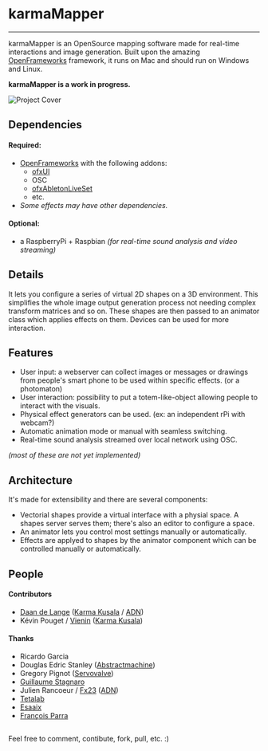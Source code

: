 # karmaMapper
________

karmaMapper is an OpenSource mapping software made for real-time interactions and image generation. Built upon the amazing [OpenFrameworks](http://www.openframeworks.cc/) framework, it runs on Mac and should run on Windows and Linux.

__karmaMapper is a work in progress.__

![Project Cover](https://raw.githubusercontent.com/Karma-Kusala/karmaMapper/master/karmaMapper.png)

## Dependencies
#### Required:  
- [OpenFrameworks](http://www.openframeworks.cc/) with the following addons:
	- [ofxUI](https://github.com/rezaali/ofxUI)
	- OSC
	- [ofxAbletonLiveSet](https://github.com/satoruhiga/ofxAbletonLiveSet)	
	- etc.
- _Some effects may have other dependencies._

#### Optional:
- a RaspberryPi + Raspbian _(for real-time sound analysis and video streaming)_

## Details
It lets you configure a series of virtual 2D shapes on a 3D environment. This simplifies the whole image output generation process not needing complex transform matrices and so on. These shapes are then passed to an animator class which applies effects on them. Devices can be used for more interaction.

## Features
- User input: a webserver can collect images or messages or drawings from people's smart phone to be used within specific effects. (or a photomaton)
- User interaction: possibility to put a totem-like-object allowing people to interact with the visuals.
- Physical effect generators can be used. (ex: an independent rPi with webcam?)
- Automatic animation mode or manual with seamless switching.
- Real-time sound analysis streamed over local network using OSC.

_(most of these are not yet implemented)_

## Architecture
It's made for extensibility and there are several components:

- Vectorial shapes provide a virtual interface with a physial space. A shapes server serves them; there's also an editor to configure a space.
- An animator lets you control most settings manually or automatically.
- Effects are applyed to shapes by the animator component which can be controlled manually or automatically.


## People
#### Contributors
- [Daan de Lange](http://daandelange.com/) ([Karma Kusala](http://karma-kusala.com/) / [ADN](http://artdistorsionsnumeriques.com/))
- Kévin Pouget / [Vienin](https://soundcloud.com/vienin) ([Karma Kusala](http://karma-kusala.com/))  

#### Thanks
 - Ricardo Garcia
 - Douglas Edric Stanley ([Abstractmachine](http://www.abstractmachine.net/))
 - Gregory Pignot ([Servovalve](http://www.servovalve.org/))
 - [Guillaume Stagnaro](http://stagnaro.net/)
 - Julien Rancoeur / [Fx23](https://soundcloud.com/fx23) ([ADN](http://artdistorsionsnumeriques.com/))
 - [Tetalab](http://tetalab.org/)
 - [Esaaix](http://ecole-art-aix.fr/)
 - [François Parra](http://www.autotune.eu/)

##  
Feel free to comment, contibute, fork, pull, etc. :)